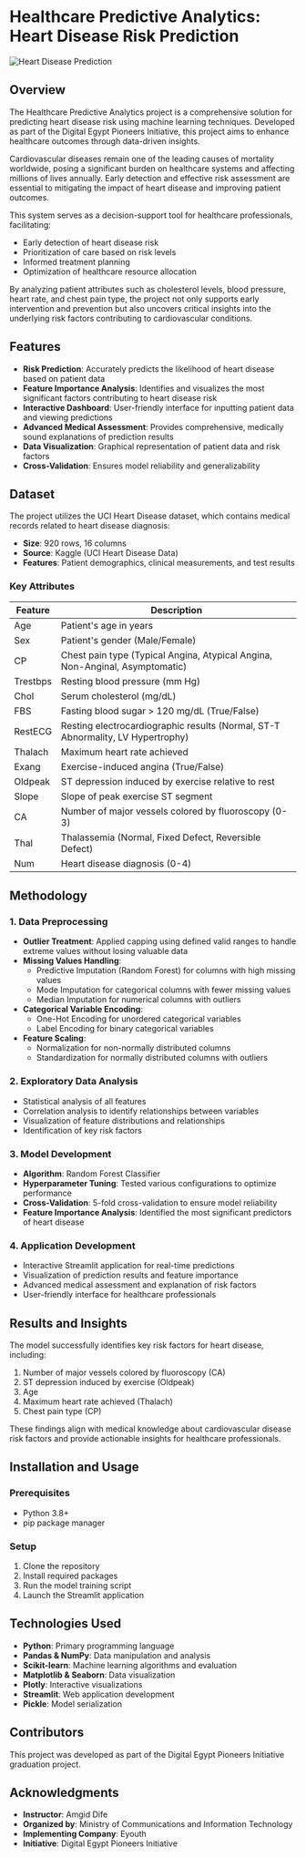 # Healthcare Predictive Analytics: Heart Disease Risk Prediction

![Heart Disease Prediction](https://www.labellerr.com/blog/content/images/2024/02/image--2-.webp)

## Overview

The Healthcare Predictive Analytics project is a comprehensive solution for predicting heart disease risk using machine learning techniques. Developed as part of the Digital Egypt Pioneers Initiative, this project aims to enhance healthcare outcomes through data-driven insights.

Cardiovascular diseases remain one of the leading causes of mortality worldwide, posing a significant burden on healthcare systems and affecting millions of lives annually. Early detection and effective risk assessment are essential to mitigating the impact of heart disease and improving patient outcomes.

This system serves as a decision-support tool for healthcare professionals, facilitating:
- Early detection of heart disease risk
- Prioritization of care based on risk levels
- Informed treatment planning
- Optimization of healthcare resource allocation

By analyzing patient attributes such as cholesterol levels, blood pressure, heart rate, and chest pain type, the project not only supports early intervention and prevention but also uncovers critical insights into the underlying risk factors contributing to cardiovascular conditions.

## Features

- **Risk Prediction**: Accurately predicts the likelihood of heart disease based on patient data
- **Feature Importance Analysis**: Identifies and visualizes the most significant factors contributing to heart disease risk
- **Interactive Dashboard**: User-friendly interface for inputting patient data and viewing predictions
- **Advanced Medical Assessment**: Provides comprehensive, medically sound explanations of prediction results
- **Data Visualization**: Graphical representation of patient data and risk factors
- **Cross-Validation**: Ensures model reliability and generalizability

## Dataset

The project utilizes the UCI Heart Disease dataset, which contains medical records related to heart disease diagnosis:

- **Size**: 920 rows, 16 columns
- **Source**: Kaggle (UCI Heart Disease Data)
- **Features**: Patient demographics, clinical measurements, and test results

### Key Attributes

| Feature | Description |
|---------|-------------|
| Age | Patient's age in years |
| Sex | Patient's gender (Male/Female) |
| CP | Chest pain type (Typical Angina, Atypical Angina, Non-Anginal, Asymptomatic) |
| Trestbps | Resting blood pressure (mm Hg) |
| Chol | Serum cholesterol (mg/dL) |
| FBS | Fasting blood sugar > 120 mg/dL (True/False) |
| RestECG | Resting electrocardiographic results (Normal, ST-T Abnormality, LV Hypertrophy) |
| Thalach | Maximum heart rate achieved |
| Exang | Exercise-induced angina (True/False) |
| Oldpeak | ST depression induced by exercise relative to rest |
| Slope | Slope of peak exercise ST segment |
| CA | Number of major vessels colored by fluoroscopy (0-3) |
| Thal | Thalassemia (Normal, Fixed Defect, Reversible Defect) |
| Num | Heart disease diagnosis (0-4) |

## Methodology

### 1. Data Preprocessing

- **Outlier Treatment**: Applied capping using defined valid ranges to handle extreme values without losing valuable data
- **Missing Values Handling**:
  - Predictive Imputation (Random Forest) for columns with high missing values
  - Mode Imputation for categorical columns with fewer missing values
  - Median Imputation for numerical columns with outliers
- **Categorical Variable Encoding**:
  - One-Hot Encoding for unordered categorical variables
  - Label Encoding for binary categorical variables
- **Feature Scaling**:
  - Normalization for non-normally distributed columns
  - Standardization for normally distributed columns with outliers

### 2. Exploratory Data Analysis

- Statistical analysis of all features
- Correlation analysis to identify relationships between variables
- Visualization of feature distributions and relationships
- Identification of key risk factors

### 3. Model Development

- **Algorithm**: Random Forest Classifier
- **Hyperparameter Tuning**: Tested various configurations to optimize performance
- **Cross-Validation**: 5-fold cross-validation to ensure model reliability
- **Feature Importance Analysis**: Identified the most significant predictors of heart disease

### 4. Application Development

- Interactive Streamlit application for real-time predictions
- Visualization of prediction results and feature importance
- Advanced medical assessment and explanation of risk factors
- User-friendly interface for healthcare professionals

## Results and Insights

The model successfully identifies key risk factors for heart disease, including:

1. Number of major vessels colored by fluoroscopy (CA)
2. ST depression induced by exercise (Oldpeak)
3. Age
4. Maximum heart rate achieved (Thalach)
5. Chest pain type (CP)

These findings align with medical knowledge about cardiovascular disease risk factors and provide actionable insights for healthcare professionals.

## Installation and Usage

### Prerequisites

- Python 3.8+
- pip package manager

### Setup

1. Clone the repository
2. Install required packages
3. Run the model training script
4. Launch the Streamlit application




## Technologies Used

- **Python**: Primary programming language
- **Pandas & NumPy**: Data manipulation and analysis
- **Scikit-learn**: Machine learning algorithms and evaluation
- **Matplotlib & Seaborn**: Data visualization
- **Plotly**: Interactive visualizations
- **Streamlit**: Web application development
- **Pickle**: Model serialization

## Contributors

This project was developed as part of the Digital Egypt Pioneers Initiative graduation project.

## Acknowledgments

- **Instructor**: Amgid Dife
- **Organized by**: Ministry of Communications and Information Technology
- **Implementing Company**: Eyouth
- **Initiative**: Digital Egypt Pioneers Initiative
